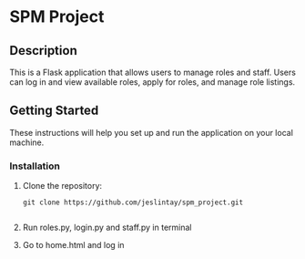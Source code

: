 
<!-- create a readme.md on how to run this file -->

# SPM Project

## Description

This is a Flask application that allows users to manage roles and staff. Users can log in and view available roles, apply for roles, and manage role listings.

## Getting Started

These instructions will help you set up and run the application on your local machine.



### Installation

1. Clone the repository:

   ```shell
   git clone https://github.com/jeslintay/spm_project.git


2. Run roles.py, login.py and staff.py in terminal

3. Go to home.html and log in

